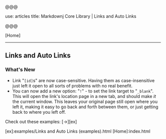 @@@

use: articles
title: Markdownj Core Library | Links and Auto Links

@@@

[Home]

---

## Links and Auto Links

### What's New

- Link "`[id]`s" are now case-sensitive.  Having them as case-insensitive just left 
    it open to all sorts of problems with no real benefit.
- You can now add a new option: "`!`" - to set the link target to "`_blank`".  This will
    open the link's location page in a new tab, and should make *it* the current
    window.  This leaves your original page still open where you left it, making
    it easy to go back and forth between them, or just getting back to where
    you left off.

Check out these examples: [&rarr;][ex]


[ex]:examples/Links and Auto Links (examples).html
[Home]:index.html
